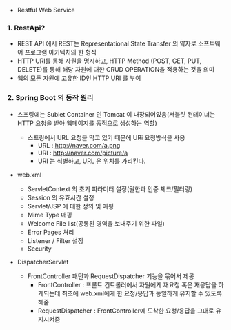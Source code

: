 - Restful Web Service

### 1. RestApi?

- REST API 에서 REST는 Representational State Transfer 의 약자로 소프트웨어 프로그램 아키텍처의 한 형식
- HTTP URI를 통해 자원을 명시하고, HTTP Method (POST, GET, PUT, DELETE)를 통해 해당 자원에 대한 CRUD OPERATION을 적용하는 것을 의미
- 웹의 모든 자원에 고유한 ID인 HTTP URI 를 부여

### 2. Spring Boot 의 동작 원리

- 스프링에는 Sublet Container 인 Tomcat 이 내장되어있음(서블릿 컨테이너는 HTTP 요청을 받아 웹페이지를 동적으로 생성하는 역할)
  - 스프링에서 URL 요청을 막고 있기 때문에 URi 요청방식을 사용
    - URL : http://naver.com/a.png
    - URI : http://naver.com/picture/a
    - URI 는 식별하고, URL 은 위치를 가리킨다.
    
- web.xml
  - ServletContext 의 초기 파라미터 설정(권한과 인증 체크/필터링)
  - Session 의 유효시간 설정
  - Servlet/JSP 에 대한 정의 및 매핑
  - Mime Type 매핑
  - Welcome File list(공통된 영역을 보내주기 위한 파일)
  - Error Pages 처리
  - Listener / Filter 설정
  - Security

- DispatcherServlet
  - FrontController 패턴과 RequestDispatcher 기능을 묶어서 제공
    - FrontController : 프론트 컨트롤러에서 자원에게 재요청 혹은 재응답을 하게되는데 최초에 web.xml에게 한 요청/응답과 동일하게 유지할 수 있도록 해줌
    - RequestDispatcher : FrontController에 도착한 요청/응답을 그대로 유지시켜줌